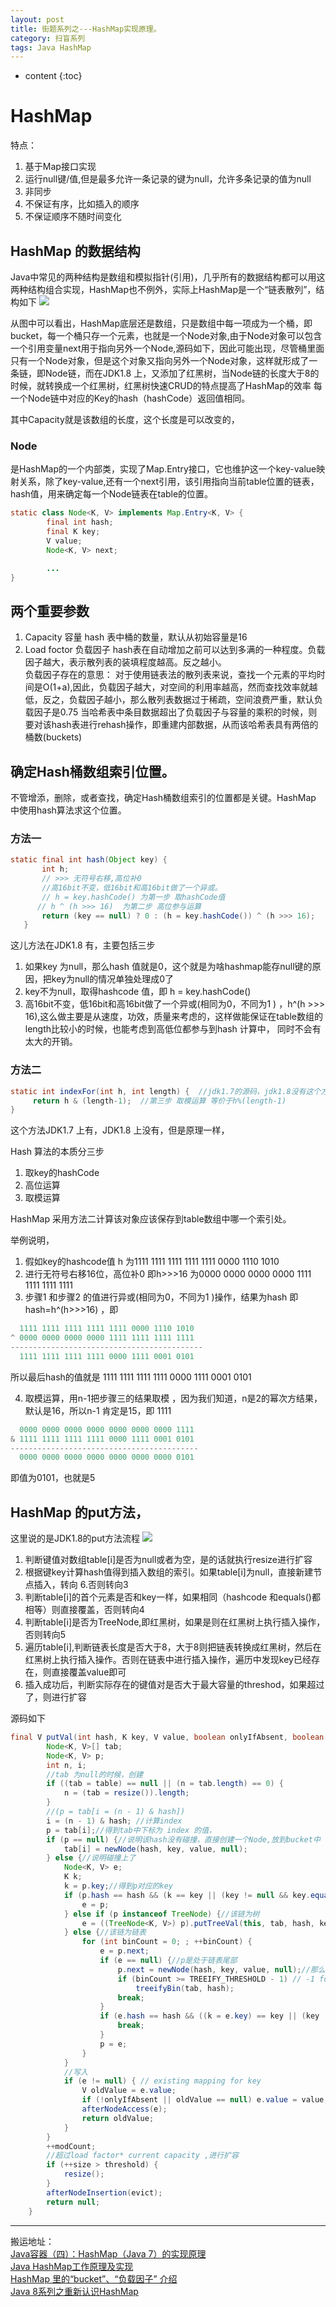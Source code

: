 ```yaml
---
layout: post
title: 街题系列之---HashMap实现原理。
category: 扫盲系列
tags: Java HashMap
---
```

* content
{:toc}
# HashMap
特点：
1. 基于Map接口实现
2. 运行null键/值,但是最多允许一条记录的键为null，允许多条记录的值为null
3. 非同步
4. 不保证有序，比如插入的顺序
5. 不保证顺序不随时间变化

## HashMap 的数据结构
Java中常见的两种结构是数组和模拟指针(引用)，几乎所有的数据结构都可以用这两种结构组合实现，HashMap也不例外，实际上HashMap是一个“链表散列”，结构如下
![](http://p5sfwb51p.bkt.clouddn.com/20170209185858523.jpeg)

从图中可以看出，HashMap底层还是数组，只是数组中每一项成为一个桶，即bucket，每一个桶只存一个元素，也就是一个Node对象,由于Node对象可以包含一个引用变量next用于指向另外一个Node,源码如下，因此可能出现，尽管桶里面只有一个Node对象，但是这个对象又指向另外一个Node对象，这样就形成了一条链，即Node链，而在JDK1.8 上，又添加了红黑树，当Node链的长度大于8的时候，就转换成一个红黑树，红黑树快速CRUD的特点提高了HashMap的效率
每一个Node链中对应的Key的hash（hashCode）返回值相同。

其中Capacity就是该数组的长度，这个长度是可以改变的，

### Node
是HashMap的一个内部类，实现了Map.Entry接口，它也维护这一个key-value映射关系，除了key-value,还有一个next引用，该引用指向当前table位置的链表，hash值，用来确定每一个Node链表在table的位置。

```java
static class Node<K, V> implements Map.Entry<K, V> {
        final int hash;
        final K key;
        V value;
        Node<K, V> next;

        ...
}
```
## 两个重要参数
1. Capacity  容量 hash 表中桶的数量，默认从初始容量是16
2. Load foctor 负载因子 hash表在自动增加之前可以达到多满的一种程度。负载因子越大，表示散列表的装填程度越高。反之越小。   
负载因子存在的意思： 对于使用链表法的散列表来说，查找一个元素的平均时间是O(1+a),因此，负载因子越大，对空间的利用率越高，然而查找效率就越低，反之，负载因子越小，那么散列表数据过于稀疏，空间浪费严重，默认负载因子是0.75
当哈希表中条目数据超出了负载因子与容量的乘积的时候，则要对该hash表进行rehash操作，即重建内部数据，从而该哈希表具有两倍的桶数(buckets)

## 确定Hash桶数组索引位置。
不管增添，删除，或者查找，确定Hash桶数组索引的位置都是关键。HashMap 中使用hash算法求这个位置。
### 方法一
```java
static final int hash(Object key) {
       int h;
       // >>> 无符号右移,高位补0
       //高16bit不变，低16bit和高16bit做了一个异或。
       // h = key.hashCode() 为第一步 取hashCode值
      // h ^ (h >>> 16)  为第二步 高位参与运算
       return (key == null) ? 0 : (h = key.hashCode()) ^ (h >>> 16);
   }
```
这儿方法在JDK1.8 有，主要包括三步
1. 如果key 为null，那么hash 值就是0，这个就是为啥hashmap能存null键的原因，把key为null的情况单独处理成0了
2. key不为null，取得hashcode 值，即 h = key.hashCode()
3. 高16bit不变，低16bit和高16bit做了一个异或(相同为0，不同为1 ) ，h^(h >>> 16),这么做主要是从速度，功效，质量来考虑的，这样做能保证在table数组的length比较小的时候，也能考虑到高低位都参与到hash 计算中， 同时不会有太大的开销。


### 方法二
```java
static int indexFor(int h, int length) {  //jdk1.7的源码，jdk1.8没有这个方法，但是实现原理一样的
     return h & (length-1);  //第三步 取模运算 等价于h%(length-1)
}
```  
这个方法JDK1.7 上有，JDK1.8 上没有，但是原理一样，

Hash 算法的本质分三步
1. 取key的hashCode
2. 高位运算
3. 取模运算

HashMap 采用方法二计算该对象应该保存到table数组中哪一个索引处。

举例说明，
1. 假如key的hashcode值 h 为1111 1111 1111 1111 1111 0000 1110 1010
2. 进行无符号右移16位，高位补0 即h>>>16 为0000 0000 0000 0000 1111 1111 1111 1111
3. 步骤1 和步骤2 的值进行异或(相同为0，不同为1 )操作，结果为hash 即hash=h^(h>>>16) ，即  

```java
  1111 1111 1111 1111 1111 0000 1110 1010   
^ 0000 0000 0000 0000 1111 1111 1111 1111
-------------------------------------------
  1111 1111 1111 1111 0000 1111 0001 0101
```
所以最后hash的值就是 1111 1111 1111 1111 0000 1111 0001 0101

4. 取模运算，用n-1把步骤三的结果取模 ，因为我们知道，n是2的幂次方结果，默认是16，所以n-1 肯定是15，即 1111
```java
  0000 0000 0000 0000 0000 0000 0000 1111
& 1111 1111 1111 1111 0000 1111 0001 0101
------------------------------------------
  0000 0000 0000 0000 0000 0000 0000 0101
```
即值为0101，也就是5

## HashMap 的put方法，
这里说的是JDK1.8的put方法流程
![](http://p5sfwb51p.bkt.clouddn.com/hashMap%20put%E6%96%B9%E6%B3%95%E6%89%A7%E8%A1%8C%E6%B5%81%E7%A8%8B%E5%9B%BE.png)
1. 判断键值对数组table[i]是否为null或者为空，是的话就执行resize进行扩容
2. 根据键key计算hash值得到插入数组的索引。如果table[i]为null，直接新建节点插入，转向 6.否则转向3
3. 判断table[i]的首个元素是否和key一样，如果相同（hashcode 和equals()都相等）则直接覆盖，否则转向4
4. 判断table[i]是否为TreeNode,即红黑树，如果是则在红黑树上执行插入操作，否则转向5
5. 遍历table[i],判断链表长度是否大于8，大于8则把链表转换成红黑树，然后在红黑树上执行插入操作。否则在链表中进行插入操作，遍历中发现key已经存在，则直接覆盖value即可
6. 插入成功后，判断实际存在的键值对是否大于最大容量的threshod，如果超过了，则进行扩容

源码如下

```java  
final V putVal(int hash, K key, V value, boolean onlyIfAbsent, boolean evict) {
        Node<K, V>[] tab;
        Node<K, V> p;
        int n, i;
        //tab 为null的时候，创建
        if ((tab = table) == null || (n = tab.length) == 0) {
            n = (tab = resize()).length;
        }
        //(p = tab[i = (n - 1) & hash])
        i = (n - 1) & hash; //计算index
        p = tab[i];//得到tab中下标为 index 的值，
        if (p == null) {//说明该hash没有碰撞，直接创建一个Node,放到bucket中
            tab[i] = newNode(hash, key, value, null);
        } else {//说明碰撞上了
            Node<K, V> e;
            K k;
            k = p.key;//得到p对应的key
            if (p.hash == hash && (k == key || (key != null && key.equals(k)))) {//hash值相同，并且key相等，说明是同一个
                e = p;
            } else if (p instanceof TreeNode) {//该链为树
                e = ((TreeNode<K, V>) p).putTreeVal(this, tab, hash, key, value);
            } else {//该链为链表
                for (int binCount = 0; ; ++binCount) {
                    e = p.next;
                    if (e == null) {//p是处于链表尾部
                        p.next = newNode(hash, key, value, null);//那么就创建一个新的，然后连接到p后面
                        if (binCount >= TREEIFY_THRESHOLD - 1) // -1 for 1st  说明大于链表的阙值，应该转为红黑树
                            treeifyBin(tab, hash);
                        break;
                    }
                    if (e.hash == hash && ((k = e.key) == key || (key != null && key.equals(k)))) {
                        break;
                    }
                    p = e;
                }
            }
            //写入
            if (e != null) { // existing mapping for key
                V oldValue = e.value;
                if (!onlyIfAbsent || oldValue == null) e.value = value;
                afterNodeAccess(e);
                return oldValue;
            }
        }
        ++modCount;
        //超过load factor* current capacity ,进行扩容
        if (++size > threshold) {
            resize();
        }
        afterNodeInsertion(evict);
        return null;
    }
```




---
搬运地址：  
[Java容器（四）：HashMap（Java 7）的实现原理](https://blog.csdn.net/jeffleo/article/details/54946424)   
[Java HashMap工作原理及实现](https://yikun.github.io/2015/04/01/Java-HashMap%E5%B7%A5%E4%BD%9C%E5%8E%9F%E7%90%86%E5%8F%8A%E5%AE%9E%E7%8E%B0/)   
[HashMap 里的“bucket”、“负载因子” 介绍
](https://blog.csdn.net/wenyiqingnianiii/article/details/52204136)   
[Java 8系列之重新认识HashMap](https://tech.meituan.com/java-hashmap.html)
